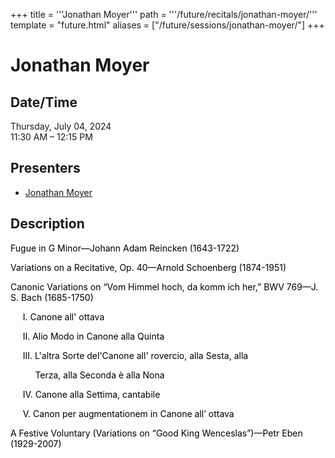 +++
title = '''Jonathan Moyer'''
path = '''/future/recitals/jonathan-moyer/'''
template = "future.html"
aliases = ["/future/sessions/jonathan-moyer/"]
+++

<h1>Jonathan Moyer</h1>

<h2>Date/Time</h2>
<p>Thursday, July 04, 2024<br>
11:30 AM – 12:15 PM</p>
<h2>Presenters</h2>
<ul>
<li><a href="/future/performers/jonathan-moyer/">Jonathan Moyer</a></li>
</ul>
<h2>Description</h2>

<div class="ag87-crtemvc-hsbk"><div class="css-vsf5of"><p style="text-align:left;" class="carina-rte-public-DraftStyleDefault-block"><span style="color: black;">Fugue in G Minor—Johann Adam Reincken (1643-1722)</span></p><p style="text-align:left;" class="carina-rte-public-DraftStyleDefault-block"><span style="color: black;">Variations on a Recitative, Op. 40—Arnold Schoenberg (1874-1951)</span></p><p style="text-align:left;" class="carina-rte-public-DraftStyleDefault-block"><span style="color: black;">Canonic Variations on “Vom Himmel hoch, da komm ich her,” BWV 769—J. S. Bach (1685-1750)</span></p><p style="text-align:left;" class="carina-rte-public-DraftStyleDefault-block"><span style="color: black;">&nbsp; &nbsp; &nbsp;I. Canone all' ottava</span></p><p style="text-align:left;" class="carina-rte-public-DraftStyleDefault-block"><span style="color: black;">&nbsp; &nbsp; &nbsp;II. Alio Modo in Canone alla Quinta</span></p><p style="text-align:left;" class="carina-rte-public-DraftStyleDefault-block"><span style="color: black;">&nbsp; &nbsp; &nbsp;III. L'altra Sorte del'Canone all' rovercio, alla Sesta, alla </span></p><p class="carina-rte-public-DraftStyleDefault-block"><span style="color: black;">&nbsp; &nbsp; &nbsp; &nbsp; &nbsp; </span><span style="color: rgb(0,0,0);">Terza, alla Seconda è alla Nona </span></p><p class="carina-rte-public-DraftStyleDefault-block"><span style="color: black;">&nbsp; &nbsp; &nbsp;IV. Canone alla Settima, cantabile</span></p><p class="carina-rte-public-DraftStyleDefault-block"><span style="color: black;">&nbsp; &nbsp; &nbsp;V. Canon per augmentationem in Canone all’ ottava </span></p><p style="text-align:left;" class="carina-rte-public-DraftStyleDefault-block"><span style="color: black;">A Festive Voluntary (Variations on “Good King Wenceslas”)—Petr Eben (1929-2007)</span></p></div></div>


